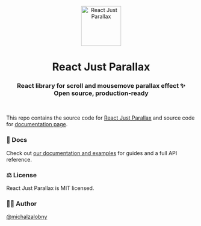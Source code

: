 <p align="center">
  <img src="https://res.cloudinary.com/dpv0ukspz/image/upload/v1657188122/rsp-logo_pb6mlj.png" width="106" height="106" alt="React Just Parallax" />
</p>
<h1 align="center">React Just Parallax</h1>
<h3 align="center">
  React library for scroll and mousemove parallax effect ✨<br>Open source, production-ready
</h3>

<br>

This repo contains the source code for [React Just Parallax](https://github.com/michalzalobny/react-just-parallax/tree/main/packages/react-just-parallax) and source code for [documentation page](https://github.com/michalzalobny/react-just-parallax/tree/main/frontend).

### 📜 Docs

Check out [our documentation and examples](https://react-just-parallax.michalzalobny.com/) for guides and a full API reference.

### ⚖️ License

React Just Parallax is MIT licensed.

### ✍🏻 Author

[@michalzalobny](https://twitter.com/michalzalobny)
